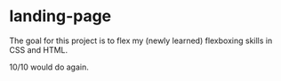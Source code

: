 # landing-page

The goal for this project is to flex my (newly learned) flexboxing skills in CSS and HTML. 

10/10 would do again.
